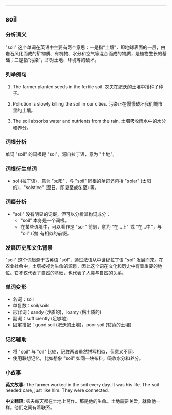 
---------------
## soil
### 分析词义
"soil" 这个单词在英语中主要有两个意思：一是指“土壤”，即地球表面的一层，由岩石风化而成的矿物质、有机物、水分和空气等混合而成的物质，是植物生长的基础；二是指“污染”，即对土地、环境等的破坏。

### 列举例句
1. The farmer planted seeds in the fertile soil.
   农夫在肥沃的土壤中播种了种子。
   
2. Pollution is slowly killing the soil in our cities.
   污染正在慢慢破坏我们城市里的土壤。
   
3. The soil absorbs water and nutrients from the rain.
   土壤吸收雨水中的水分和养分。

### 词根分析
单词 "soil" 的词根是 "sol"，源自拉丁语，意为 "土地"。

### 词根衍生单词
- sol (拉丁语)，意为 "太阳"，与 "soil" 同根的单词还包括 "solar" (太阳的)，"solstice" (至日，即夏至或冬至) 等。

### 词缀分析
- "soil" 没有明显的词缀，但可以分析其构词成分：
  - "soil" 本身是一个词根。
  - 在某些语境中，可以看作是 "so-" 前缀，意为 "在...上" 或 "在...中"，与 "oil" (油) 有相似的前缀。

### 发展历史和文化背景
"soil" 这个词起源于古英语 "sōl"，通过法语从中世纪拉丁语 "sol" 发展而来。在农业社会中，土壤被视为生命的源泉，因此这个词在文化和历史中有着重要的地位。它不仅代表了自然的基础，也代表了人类与自然的关系。

### 单词变形
- 名词：soil
- 单复数：soil/soils
- 形容词：sandy (沙质的)，loamy (黏土质的)
- 副词：sufficiently (足够地)
- 固定搭配：good soil (肥沃的土壤)，poor soil (贫瘠的土壤)

### 记忆辅助
- 将 "soil" 与 "oil" 比较，记住两者虽然拼写相似，但意义不同。
- 使用联想记忆，比如想象 "soil" 如同一块布料，吸收水分和养分。

### 小故事
**英文故事**:
The farmer worked in the soil every day. It was his life. The soil needed care, just like him. They were connected.

**中文翻译**:
农夫每天都在土地上劳作。那是他的生命。土地需要关爱，就像他一样。他们之间有着联系。

